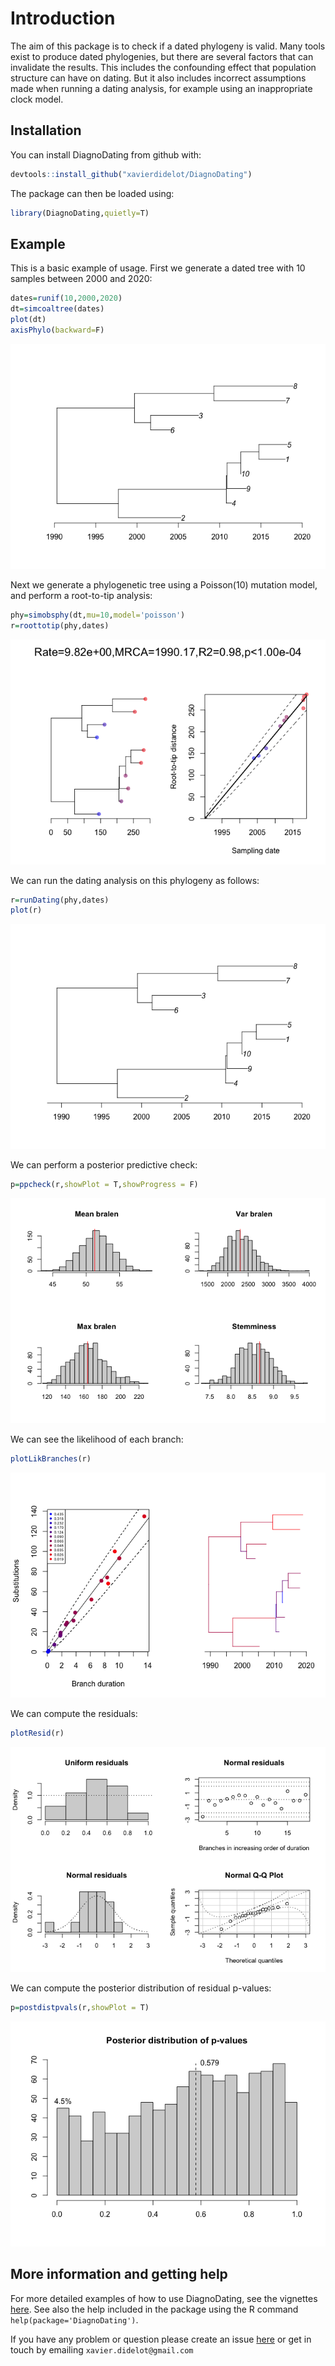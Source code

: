
<!-- README.md is generated from README.Rmd. Please edit that file -->

# Introduction

The aim of this package is to check if a dated phylogeny is valid. Many
tools exist to produce dated phylogenies, but there are several factors
that can invalidate the results. This includes the confounding effect
that population structure can have on dating. But it also includes
incorrect assumptions made when running a dating analysis, for example
using an inappropriate clock model.

## Installation

You can install DiagnoDating from github with:

``` r
devtools::install_github("xavierdidelot/DiagnoDating")
```

The package can then be loaded using:

``` r
library(DiagnoDating,quietly=T)
```

## Example

This is a basic example of usage. First we generate a dated tree with 10
samples between 2000 and 2020:

``` r
dates=runif(10,2000,2020)
dt=simcoaltree(dates)
plot(dt)
axisPhylo(backward=F)
```

![](man/figures/unnamed-chunk-3-1.png)<!-- -->

Next we generate a phylogenetic tree using a Poisson(10) mutation model,
and perform a root-to-tip analysis:

``` r
phy=simobsphy(dt,mu=10,model='poisson')
r=roottotip(phy,dates)
```

![](man/figures/unnamed-chunk-4-1.png)<!-- -->

We can run the dating analysis on this phylogeny as follows:

``` r
r=runDating(phy,dates)
plot(r)
```

![](man/figures/unnamed-chunk-5-1.png)<!-- -->

We can perform a posterior predictive check:

``` r
p=ppcheck(r,showPlot = T,showProgress = F)
```

![](man/figures/unnamed-chunk-6-1.png)<!-- -->

We can see the likelihood of each branch:

``` r
plotLikBranches(r)
```

![](man/figures/unnamed-chunk-7-1.png)<!-- -->

We can compute the residuals:

``` r
plotResid(r)
```

![](man/figures/unnamed-chunk-8-1.png)<!-- -->

We can compute the posterior distribution of residual p-values:

``` r
p=postdistpvals(r,showPlot = T)
```

![](man/figures/unnamed-chunk-9-1.png)<!-- -->

## More information and getting help

For more detailed examples of how to use DiagnoDating, see the vignettes
[here](https://github.com/xavierdidelot/DiagnoDating/tree/master/vignettes).
See also the help included in the package using the R command
`help(package='DiagnoDating')`.

If you have any problem or question please create an issue
[here](https://github.com/xavierdidelot/DiagnoDating/issues) or get in
touch by emailing `xavier.didelot@gmail.com`
